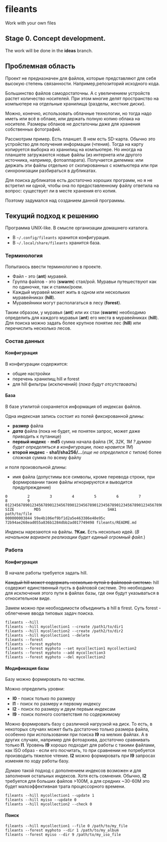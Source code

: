 # fileants
Work with your own files

## Stage 0. Concept development.

The work will be done in the **ideas** branch.

## Проблемная область

Проект не предназначен для файлов, которые представляют для себя высокую степень связанности.
Например,репозиторий исходного кода.

Большинство файлов самодостаточны.
А с увеличением устройств растет количество носителей. При этом многие делят пространство на компьютере на отдельные хранилища (разделы, жесткие диски).

Можно, конечно, использовать облачные технологии, но тогда надо иметь или всё в облаке, или держать полную копию облака на носителе.
Размеры облаков не достаточны даже для хранения собственных фотографий.

Рассмотрим пример.
Есть планшет.
В нем есть SD-карта.
Обычно это устройство для получения информации (чтения).
Тогда на карту копируется выборка из хранилищ на компьютере.
Но иногда на планшете загружаются новые файлы (из интернета или другого источника, например, фотоаппарата).
Получается дилемма: или держать эти файлы отдельно от скопированных с компьютера или при синхронизации разбираться в дубликатах.

Для поиска дубликатов есть достаточно хороших программ,
но я не встретил ни одной,
чтобы она по предоставленному файлу ответила на вопрос:
существует ли в месте хранения его копия.

Поэтому задумался над созданием данной программы.

## Текущий подход к решению

Программа UNIX-like.
В смысле организации домашнего каталога.

  * В `~/.config/fileants` хранится конфигурация.
  * В `~/.local/share/fileants` хранится база.

### Терминология

Попытаюсь ввести терминологию в проекте.
  * Файл - это (**ant**) муравей.
  * Группа файлов - это (**swarm**) стая/рой. Муравьи путешествуют как по одиночке, так и стаями/роем.
  * Каждый муравей может жить в одном или нескольких муравейниках (**hill**).
  * Муравейники могут располагаться в лесу (**forest**).

Таким образом, у муравья (**ant**) или их стаи (**swarm**) необходимо определить для каждого муравья (**ant**) его места в муравейниках (**hill**).
Для поиска можно задать более крупное понятие лес (**hill**) или перечислить несколько лесов.

### Состав данных

#### Конфигурация

В конфигурации содержится:
  * общие настройки
  * перечень хранилищ hill и forest
  * для hill фильтры (исключений) (_пока будут отсутствовать_)

#### База

В базе утилитой сохраняется информация об индексах файлов.

Одна индексная запись состоит из полей фиксированной длины:
  * **размер** файла
  * _**дата**_ файла (пока не будет, не понятен запрос, может даже приводить к путанице)
  * **первый индекс** - **md5** сумма начала файла (_1K, 32K, 1M ? думаю будет определяться в конфигурации, пока нравится 1M_)
  * **второй индекс** - **sha1/sha256/...**(_еще не определился с типом_) более сложная сумма по всему файлу

и поля произвольной длины:
  * имя файла (допустимы все символы, кроме перевода строки, при формировании такие файлы игнорируются и выводится предупреждение)

```
0         2         3         4         5         6         7         8         9
012345678901234567890123456789012345678901234567890123456789012345678901234567890123456789
SIZE         MD5                              SHA1                                     path/to/file
000000003844 59e4b106ef9bf1d2a5e463386e48e95c 72b94ae268ead055a836b1284dbb2ad017749498 fileants/README.md
```

Индексы нарезаются на файлы.
**?Как.**
Есть несколько идей.
(_В начальном варианте реализации будет единый огромный файл._)

### Работа

#### Конфигурация

В начале работы требуется задать hill.

~~Каждый hill может содержать несколько путей в файловой системе.~~
hill содержит единственный пусть в файловой системе.
Это необходимо для исключения этого пути в файлах базы, где они будут указываться в относительном виде.

Замем можно при необходимости объединить в hill в firest.
Суть forest - облегчение ввода типовых задач поиска.

```
fileants --hill
fileants --hill mycollection1 --create /path1/to/dir1
fileants --hill mycollection2 --create /path2/to/dir2
fileants --hill mycollection1 --delete
fileants --forest
fileants --forest myphoto
fileants --forest myphoto --set mycollection1 mycollection2
fileants --forest myphoto --add mycollection3
fileants --forest myphoto --del mycollection2
```

#### Модификация базы

Базу можно формировать по частям.

Можно определить уровни:
  * **l0** - поиск только по размеру
  * **l1** - поиск по размеру и первому индексу
  * **l2** - поиск по размеру и двум первым индексам
  * **l9** - поиск полного соответствия по содержимому

Можно формировать базу с различной нагрузкой на диск.
То есть, в некоторых случаях может быть достаточно только размера файла, особенно при использовании при поиска **l9** на мелких файлах.
А в других случаях, например для фотоархива, достаточно сравнивать только **l1**.
Уровень **l9** хорошо подходит для работы с такими файлами, как ISO образ - если его посчитать, то при сравнении не потребуется производить тяжелое чтение.
**l2** можно формировать при **l9** запросах изменяя по ходу работы базу.

Думаю такой подход с дополнением индексов возможен и для заполнения остальных индексов.
Хотя есть сомнения.
Обычно, **l2** требуется для больших файлов >100M, а для средних ~30-60M это будет малоэффективная трата процессорного времени.

```
fileants --hill mycollection1 --update 1
fileants --hill myiso --update 0
fileants --hill mycollection2 --check 0
```

#### Поиск

```
fileants --hill mycollection1 --file 0 /path/to/my_file
fileants --forest myphoto --dir 1 /path/to/my_album
fileants --forest myiso --dir 9 /path/to/my_iso_file
```
